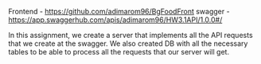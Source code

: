 
Frontend - https://github.com/adimarom96/BgFoodFront
swagger - https://app.swaggerhub.com/apis/adimarom96/HW3.1API/1.0.0#/

In this assignment, we create a server that implements all the API requests that we create at the swagger.
We also created DB with all the necessary tables to be able to process all the requests that our server will get.



